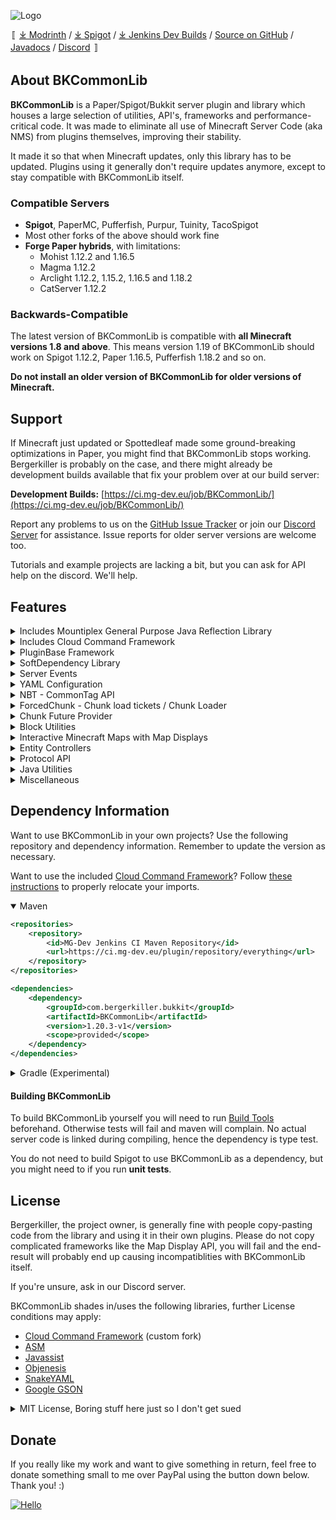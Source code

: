 ![Logo](https://github.com/bergerhealer/BKCommonLib/blob/master/misc/BKCommonLib_logo.png?raw=true)

<!-- rewrite once spigot "[⤓ Modrinth](https://modrinth.com/plugin/bkcommonlib) / [⤓ Spigot](https://www.spigotmc.org/resources/bkcommonlib.39590/) / " "" -->
〚 [⤓ Modrinth](https://modrinth.com/plugin/bkcommonlib) / [⤓ Spigot](https://www.spigotmc.org/resources/bkcommonlib.39590/) / [⤓ Jenkins  Dev Builds](https://ci.mg-dev.eu/job/BKCommonLib/) / [Source on GitHub](https://github.com/bergerhealer/BKCommonLib) / [Javadocs](https://ci.mg-dev.eu/javadocs/BKCommonLib/) / [Discord](https://discord.gg/wvU2rFgSnw) 〛

## About BKCommonLib
**BKCommonLib** is a Paper/Spigot/Bukkit server plugin and library which houses a large selection of utilities, API's, frameworks and performance-critical code. It was made to eliminate all use of Minecraft Server Code (aka NMS) from plugins themselves, improving their stability.

It made it so that when Minecraft updates, only this library has to be updated. Plugins using it generally don't require updates anymore, except to stay compatible with BKCommonLib itself.

### Compatible Servers
  - **Spigot**, PaperMC, Pufferfish, Purpur, Tuinity, TacoSpigot
  - Most other forks of the above should work fine
  - **Forge Paper hybrids**, with limitations:
    - Mohist 1.12.2 and 1.16.5
    - Magma 1.12.2
    - Arclight 1.12.2, 1.15.2, 1.16.5 and 1.18.2
    - CatServer 1.12.2

### Backwards-Compatible
The latest version of BKCommonLib is compatible with **all Minecraft versions 1.8 and above**. This means version 1.19 of BKCommonLib should work on Spigot 1.12.2, Paper 1.16.5, Pufferfish 1.18.2 and so on.

**Do not install an older version of BKCommonLib for older versions of Minecraft.**

## Support
If Minecraft just updated or Spottedleaf made some ground-breaking optimizations in Paper, you might find that BKCommonLib stops working. Bergerkiller is probably on the case, and there might already be development builds available that fix your problem over at our build server:

**Development Builds:** [https://ci.mg-dev.eu/job/BKCommonLib/](https://ci.mg-dev.eu/job/BKCommonLib/)

Report any problems to us on the [GitHub Issue Tracker](https://github.com/bergerhealer/BKCommonLib/issues) or join our [Discord Server](https://discord.gg/wvU2rFgSnw) for assistance. Issue reports for older server versions are welcome too.

Tutorials and example projects are lacking a bit, but you can ask for API help on the discord. We'll help.

## Features
<details>
<summary>Includes Mountiplex General Purpose Java Reflection Library</summary>

#####
[**Mountiplex**](https://github.com/bergerhealer/Mountiplex) is core to BKCommonLib's ability to support so many different Minecraft Server versions and even forge at the same time. It combines the strengths of [ASM](https://github.com/llbit/ow2-asm), [Javassist](https://github.com/jboss-javassist/javassist) and [Objenesis](http://objenesis.org/) with a _Template Engine_ to generate compatible code at runtime. To achieve this it supports template declarations for macros, reflection and remapping and molds this into a compiletime-generated interface.

This means you don't have to compile different classes for every different permutation of paper/spigot/forge/version and the millions of forks people create. If someone changes something, add an _#if - #endif_ block and you're set!

[Here is an example template for various packets to demonstrate the power of this approach](https://github.com/bergerhealer/BKCommonLib/blob/master/src/main/templates/com/bergerkiller/templates/net/minecraft/network/protocol_packets_other.txt)

  - At-runtime class generation with Handles, reflection, template engine
  - Dynamic type/name remapping to support forge/multi-version/Mojang Mappings
  - Parse version strings, compare them. Also inside templates.
  - Detect existence of types, methods and fields and generate an appropriate compatible implementation
  - Access private members with _#require_ and call them with _#name_ anywhere in the code
  - Maven Mojo tasks to generate the interfaces or convert block comments into strings (jdk8 multiline string back-support)
  - Type Conversion
    - Automatically convert one value type to another using a type <> type registry
    - Example: Use Bukkit Entity in API, convert to net.minecraft Entity for use in generated code
    - Compatible with NBT / YAML to store any custom type and convert automatically
    - Declare conversions inline in your template:
      ```java
      // Fields
      public final (IntVector3) BlockPosition position;

      // Instance methods
      public (List<org.bukkit.entity.Entity>) List<Entity> findEntities() {
          // Code
      }
      ```
******
</details>
<details>
<summary>Includes Cloud Command Framework</summary>

#####
BKCommonLib includes the [**Cloud Command Framework**](https://github.com/bergerhealer/cloud). Write clean commands with annotations or builder pattern, complete with suggestions, permission handling and localization.
BKCommonLib adds a few default utilities to get set up for Paper/Spigot servers even faster.
******
</details>
<details>
<summary>PluginBase Framework</summary>

#####
**PluginBase** is a base class plugins can implement instead of _JavaPlugin_ that provides access to a lot of convenient features:
  - Native support for this [Plugin Preloader](https://github.com/bergerhealer/PluginPreloader)
  - Callbacks for when other plugins enable, to handle dynamic loading/unloading of soft dependency logic
  - Read the plugin.yml to store custom metadata
  - Validates that all dependencies of the plugin are actually enabled
  - Simple helper methods to register (packet) listeners
  - Plugin.yml _classdepend_ feature: load classes from other plugins without requiring that plugin loads before yours
  - Default command handlers to read the plugin version and build number
  - Permission API
    - Allows people to set up a plugin without requiring a permission manager, with simple OP rules
    - Very basic enum/static based Permission API to store your permission constants
    - Adds support for * wildcard, regardless of what permission manager (or none) is used
    - Makes the default (op/not_op/false/true) user-configurable using PermissionDefaults.yml
    - Throw/handle an exception when a player lacks permission
  - Localization API
    - Very basic enum/static based Localization API
    - Automatically generates a Localization.yml that users can customize
    - Supports placeholders using %0% %1% etc.
******
</details>
<details>
<summary>SoftDependency Library</summary>

#####
[SoftDependency](https://github.com/bergerhealer/SoftDependency) is a simple library that makes it easier to lazily handle third-party soft dependencies enabling and disabling.
See the Project GitHub page for more information. This library is included in BKCommonLib by default, no shading or relocating required. Dependency management is handled without having to call any methods from your _onEnable()_.

##### Example
```java
public class MyPlugin extends JavaPlugin {

    private final SoftDependency<MyDependencyPlugin> myDependency = new SoftDependency<MyDependencyPlugin>(this, "my_dependency") {
        @Override
        protected MyDependencyPlugin initialize(Plugin plugin) {
            return MyDependencyPlugin.class.cast(plugin);
        }

        @Override
        protected void onEnable() {
            getLogger().info("Support for MyDependency enabled!");
        }

        @Override
        protected void onDisable() {
            getLogger().info("Support for MyDependency disabled!");
        }
   };

   // Can use myDependency.get() anywhere, returns non-null if enabled.
}
```
******
</details>
<details>
<summary>Server Events</summary>

#####
Defaults to the Paper implementation if a Paper server is used. Makes the event available on non-Paper servers as well.
  - Chunk Load/Unload Entities event
  - CreaturePreSpawnEvent
  - Entity Add/Remove(FromWorld)/RemoveFromServer events
  - MultiBlockChangeEvent (WorldEdit integration)
******
</details>
<details>
<summary>YAML Configuration</summary>

#####
Bukkit's Configuration API is dreadful. It's slow, defaults require shading in resources and working with nodes and lists is cumbersome. BKCommonLib's YAML library changes all of that:
  - Uses SnakeYAML only for data<>text serialization
  - Efficient memory storage model
  - Get with a default value acts like python's **setdefault**. Easy default configurations!
  - Supports comment headers for every key, including a global header for the file itself
  - Disables SnakeYAML's document size limitations by default
  - Automatically converts legacy Minecraft chat style characters to & and back
  - Completely disables anchors and has some format parsing relaxations
  - Cleanly get and set enums, stored as user-readable strings
  - Efficient node lists, node cloning, iteration
  - Multi-version support for ItemStack de-serialization
  - Register change listeners: callback is called when a node or nested node is modified
  - Fast Auto-Save functionality
    - Minimizes serialization overhead by caching past text representations
    - Asynchronous writing to file when saving
    - Global lock on the file blocks a future load() if a save() is still pending
    - Suitable for large file storage / NoSQL database-like access

##### Example
```java
FileConfiguration config = new FileConfiguration(myPlugin, "file.yml");
config.load();

config.setHeader("This is the header at the top of the file");
config.addHeader("This adds a new line");

config.setHeader("coolName", "\nSets the cool name. Empty whitespace above.");
config.addHeader("coolName", "Yup, this is on a new line too");
String coolName = config.get("coolName", "DefaultCoolName");

config.setHeader("stuff", "\nThis is some stuff");
ConfigurationNode stuff = config.getNode("stuff");
boolean stuffEnabled = stuff.get("enabled", false);
int stuffCount = stuff.get("count", 0);

// Clone the stuff settings, modify, show yaml
ConfigurationNode stuffCopy = stuff.clone();
stuffCopy.set("count", 20);
System.out.println(stuffCopy.toString());

config.save(); // Non-blocking!
```
******
</details>
<details>
<summary>NBT - CommonTag API</summary>

#####
Comes with an interface to the server's internal **NBT Tag** library. Used extensively when interfacing with Minecraft Server API's.
  - Simple user-friendly wrapper for NBT
  - Operates on the server's actual internal NBT library, so no copying when interacting with the server
  - Serialize/Deserialize from/to (compressed) byte data - read server .dat files
  - Read and Modify NBT of items
  - Read and Modify Player Profiles, level.dat or esoteric things like Mob Potion Effects
******
</details>
<details>
<summary>ForcedChunk - Chunk load tickets / Chunk Loader</summary>

#####
Makes it easy to load a chunk without stalling the main thread, and **keep it loaded**. Important when chunks must stay loaded to tick entities inside or to load chunks to process block data inside. Very easy to use.
  - Asynchronous chunk loading
  - Keep a chunk area loaded
  - Supports multiple chunk load tickets for the same chunk
  - Track load tickets with objects, RAII AutoCloseable
  - Tickets can be created/closed from other threads
  - Radius can be specified. Radius of 2+ will allow for entities to be ticked.

##### Example
```java
final ForcedChunk chunk = ForcedChunk.load(world, chunk_x, chunk_z);
chunk.getChunkAsync().thenAccept(chunk -> {
    // Work with the chunk
    for (BlockState state : chunk.getBlockStates()) {
        System.out.println(state);
    }

    // Release the chunk ticket. Could keep it around and the chunk stays loaded.
    chunk.close();
});
```
******
</details>
<details>
<summary>Chunk Future Provider</summary>

#####
Makes the **Chunk Load and Unload (Entities) Bukkit Events** available through a **Java CompletableFuture API**. Execute logic when a particular chunk is loaded or unloaded without writing your own EventHandler processing queues. Clean up work when a chunk that just loaded, unloads again. Or perform work in a Chunk once all neighbouring chunks are loaded, too. Aims to prevent synchronous loading of chunks, which negatively impact server performance.

Futures are automatically cancelled when the **premise** for them is ended. For example, a future waiting for all the neighbours of a chunk to be loaded is cancelled if the chunk at the center of it is unloaded.

**Suggested use cases**: discovering multi-block structures, reading redstone state of signs, spawn custom entities or start world events

##### Example
```java
private ChunkFutureProvider provider; // = ChunkFutureProvider.of(myPlugin);

@EventHandler
public void onChunkLoad(ChunkLoadEvent event) {
    // When the chunk and all its 8 neighbours are loaded, do work in the chunk
    // If the input chunk unloads, this future is cancelled.
    provider.whenAllNeighboursLoaded(event.getChunk(),
                    ChunkNeighbourList.neighboursOf(event.getChunk(), 1))
            .thenAccept(this::doWorkInChunk);
}

public void doWorkInChunk(Chunk chunk) {
    // Check block states, possibly entering inside neighbouring chunks
    // We know neighbours are loaded too, so no sync chunk loading! Yay!
}
```
******
</details>
<details>
<summary>Block Utilities</summary>

#### Offline Block/World
  - Store blocks/worlds in your plugin without risking memory leaks
  - Track worlds by UUIDs and access the loaded World without HashMap lookups
  - Track offline blocks, efficiently convert them to loaded Bukkit Blocks
  - OfflineWorld is compatible with identity hashmaps
  - OfflineBlock can be safely used as a key in hashmaps
#### SignChangeTracker
  - Routinely call update() and you know whether any change to the sign occurred
  - Knows whether the sign changed without an expensive lookup of the block entity / block data
  - Know whether the sign was removed/unloaded
  - Will detect changes from (sign edit) plugins and the /data command
  - Powerful server-wide sign tracking if combined with the chunk future provider
#### BlockData
  - Replaces Bukkit's BlockData API for cross-version support
  - Fast getting/setting of BlockData in a World
  - Access block properties like opacity, emission, opaque faces, render options (map displays), Bukkit types
  - Provides access to the legacy Material Bukkit API. Adds support for new block types. (Legacy support)
******
</details>
<details>
<summary>Interactive Minecraft Maps with Map Displays</summary>

#### [**Map Display API**](https://wiki.traincarts.net/p/Map_Display)
<img src="https://wiki.traincarts.net/images/thumb/9/9e/Mapdisplay_menu.png/800px-Mapdisplay_menu.png" width="30%"/>
&nbsp;
<img src="https://wiki.traincarts.net/images/thumb/f/fb/Mapdisplay_maplands.png/800px-Mapdisplay_maplands.png" width="30%"/>
&nbsp;
<img src="https://wiki.traincarts.net/images/thumb/f/f9/Attachment_editor_wooden_car.png/800px-Attachment_editor_wooden_car.png" width="30%"/>

#### Bukkit's Map API is awful. BKCommonLib does it better.
  - Draw 2D/3D contents onto Minecraft maps or texture buffers
  - Every map display comes with its own event loop / event callbacks like onTick()
  - Automatically loaded up using Item Metadata. Create an item and you're done!
  - Automatically assigns Map Ids for you
  - Supports ItemFrame tiling natively - large image displays
  - Scientifically-backed RGB -> Map Color conversion
  - Supports rendering of Minecraft assets (blocks, items) and Resource packs
  - Color blending, depth buffer, 256 canvas layers
  - Left/right-click handling of item frames with clicked pixel coordinates provided
  - Widgets
    - Uses vehicle steering controls to control (W/A/S/D/Space/Sneak)
    - Built-in menu navigation / focus / activation logic
    - Automatically tracks clip areas that need redrawing for you
    - Comes with buttons, text, tab view and more built-in widgets and menus
******
</details>
<details>
<summary>Entity Controllers</summary>

#####
By extending server Entity classes at runtime, this API makes it possible to completely alter the behavior of entities on the server. This is core to how [TrainCarts](https://github.com/bergerhealer/TrainCarts) operates.
  - The entity _onTick()_ can be overrided to run your own routines
  - Run entity _onMove()_ or omit it, handle block and entity collisions
  - Hotswap existing entities at runtime with custom behavior while keeping data consistent
  - Override entity network synchronization (packets)
******
</details>
<details>
<summary>Protocol API</summary>

#####
Provides a fairly complete Multi-Version compatible **Packet API**, particularly geared towards creating *fake entities*.
  - If installed, uses ProtocolLib automatically
  - Packet Listeners and Monitors. Modify packets, cancel packets.
  - Send packets, with the option to bypass listeners
  - <code>EntityUtil.getUniqueEntityId()</code> to spawn fake entities
  - Lots of packets have a full API to modify fields inside, cross-version compatible
    - Entity Movement packets include protocol conversion of the x/y/z/yaw/pitch
    - DataWatcher: Entity metadata packet can be fully inspected/modified/created
  - Spawn armorstands, control pose and appearance
  - _VehicleMountController_ to put one entity as passenger of another, or spectate. Handles out-of-order spawn/destroy packets.
******
</details>
<details>
<summary>Java Utilities</summary>

#### Collections
  - Access to FastUtil's Int/LongHashMap collections
  - Implicitly shared collections (copy on concurrent write)
  - Immutable cached collections (safely work with millions of sets of players)
  - Octree / DoubleOctree - Map data to 3D space, query cuboids efficiently
  - FastTrackedUpdateSet
    - Efficiently request or cancel an update for a recipient
    - Efficiently iterate those that need to update (from a task, for example)
  - SortedIdentityCache
    - Map one collection type to another and cache the mapped results
    - Track when elements are added or removed from a third-party collection
    - Heavily optimized for iteration / element order when synchronizing
  - BlockFaceSet - Store BlockFace values, in a set
#### Math
  - 3D Transformation - Quaternion and Matrix4x4 with yaw/pitch/roll rotation conversions
  - 3D Rotatable Bounding Box with hit-testing
  - IntVector2 (chunk coordinates) and IntVector3 (block coordinates)
  - BlockFace logic/rotation/maths
  - Vector maths
  - Fast Trigonometric functions
#### LogicUtil
  - Functional interfaces for consumers/suppliers which can throw
  - Helper methods for Java 8 Stream API
  - Helper methods for working with CompletableFutures
  - Cloning collections, cloning with type resolved at runtime
  - synchronizeCopyOnWrite - updating an immutable mapping / performance caches
#### General I/O
  - Hastebin uploader/downloader client
  - ByteArrayIOStream - Byte Array <> Stream API
  - Bit Packet/IO-streams - encode/decode a bitstream
  - AsyncTextWriter - used by yaml, asynchronous encoding of text and writing to file, with future
#### LibraryComponent
  - Track logic of your plugin and enable/disable them in the correct order
  - Enable different components based on conditions, such as server version
  - Error handling
******
</details>
<details>
<summary>Miscellaneous</summary>

#####
There are many more features hidden inside utility classes. Look around.
  - Efficiently iterate world/chunk (block) entities without creating garbage arrays or list copies
  - ChatText: Simple Chat Component API
  - HumanHand: Support off-hand and held items in a cross-version compatible way
  - Inventory utilities
  - Parsing of input text into numbers, materials and more
  - Deregister event listeners
  - Read the current server tick value
  - Main thread Task delegation and synchronization
  - For developers: DebugUtil to modify behavior/parameters at runtime
  - Check the game version of a connected player (ViaVersion / ProtocolSupport)
  - SignEditDialog
    - Show a popup to a Player to input the 4 lines of text of a sign
    - Specify the initial text on the sign
    - No actual sign block required
******
</details>

## Dependency Information
Want to use BKCommonLib in your own projects? Use the following repository and dependency information. Remember to update the version as necessary.

Want to use the included [Cloud Command Framework](https://github.com/bergerhealer/cloud)? Follow [these instructions](https://github.com/bergerhealer/BKCommonLib/blob/master/CLOUD_HOWTO.md) to properly relocate your imports.

<details open>
<summary>Maven</summary>

```xml
<repositories>
    <repository>
        <id>MG-Dev Jenkins CI Maven Repository</id>
        <url>https://ci.mg-dev.eu/plugin/repository/everything</url>
    </repository>
</repositories>

<dependencies>
    <dependency>
        <groupId>com.bergerkiller.bukkit</groupId>
        <artifactId>BKCommonLib</artifactId>
        <version>1.20.3-v1</version>
        <scope>provided</scope>
    </dependency>
</dependencies>
```
</details>
<details>
<summary>Gradle (Experimental)</summary>

```groovy
repositories {
    maven {
        url = 'https://ci.mg-dev.eu/plugin/repository/everything'
    }
}

dependencies {
    compileOnly 'com.bergerkiller.bukkit:BKCommonLib:1.20.3-v1'
}
```
</details>

#### Building BKCommonLib
To build BKCommonLib yourself you will need to run [Build Tools](https://www.spigotmc.org/wiki/buildtools/) beforehand. Otherwise tests will fail and maven will complain. No actual server code is linked during compiling, hence the dependency is type test.

You do not need to build Spigot to use BKCommonLib as a dependency, but you might need to if you run **unit tests**.

## License
Bergerkiller, the project owner, is generally fine with people copy-pasting code from the library and using it in their own plugins. Please do not copy complicated frameworks like the Map Display API, you will fail and the end-result will probably end up causing incompatiblities with BKCommonLib itself.

If you're unsure, ask in our Discord server.

BKCommonLib shades in/uses the following libraries, further License conditions may apply:
- [Cloud Command Framework](https://github.com/incendo/cloud) (custom fork)
- [ASM](https://github.com/llbit/ow2-asm)
- [Javassist](https://github.com/jboss-javassist/javassist)
- [Objenesis](http://objenesis.org/)
- [SnakeYAML](https://github.com/snakeyaml/snakeyaml)
- [Google GSON](https://github.com/google/gson)

<details>
<summary>MIT License, Boring stuff here just so I don't get sued</summary>

<pre>MIT License

Copyright (C) 2013-2015 bergerkiller Copyright (C) 2016-2022 Berger Healer

Permission is hereby granted, free of charge, to any person obtaining a copy
of this software and associated documentation files (the "Software"), to deal
in the Software without restriction, including without limitation the rights
to use, copy, modify, merge, publish, distribute, and/or sublicense the Software,
and to permit persons to whom the Software is furnished to do so, subject to
the following conditions:

The above copyright notice and this permission notice shall be included in all
copies or substantial portions of the Software.

THE SOFTWARE IS PROVIDED "AS IS", WITHOUT WARRANTY OF ANY KIND, EXPRESS OR
IMPLIED, INCLUDING BUT NOT LIMITED TO THE WARRANTIES OF MERCHANTABILITY,
FITNESS FOR A PARTICULAR PURPOSE AND NONINFRINGEMENT. IN NO EVENT SHALL THE
AUTHORS OR COPYRIGHT HOLDERS BE LIABLE FOR ANY CLAIM, DAMAGES OR OTHER
LIABILITY, WHETHER IN AN ACTION OF CONTRACT, TORT OR OTHERWISE, ARISING FROM,
OUT OF OR IN CONNECTION WITH THE SOFTWARE OR THE USE OR OTHER DEALINGS IN THE
SOFTWARE.</pre>
</details>

## Donate
If you really like my work and want to give something in return, feel free to donate something small to me over PayPal using the button down below. Thank you! :)

[![Hello](https://www.paypalobjects.com/en_US/i/btn/btn_donate_LG.gif)](https://www.paypal.me/teambergerhealer)
